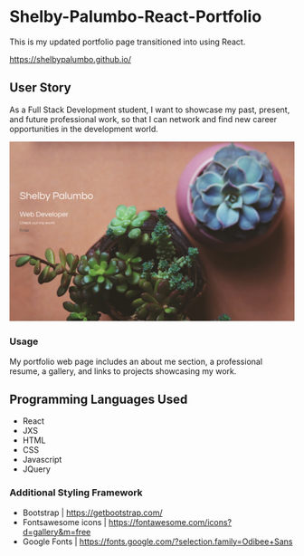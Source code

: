 # Shelby-Palumbo-React-Portfolio
This is my updated portfolio page transitioned into using React.

https://shelbypalumbo.github.io/

## User Story
As a Full Stack Development student, I want to showcase my past, present, and future professional work, so that I can network and find new career opportunities in the development world.

![Portfolio Cover Page](src/images/coverScreenShot.png)


### Usage
My portfolio web page includes an about me section, a professional resume, a gallery, and links  to projects showcasing my work. 


## Programming Languages Used
* React
* JXS
* HTML
* CSS
* Javascript
* JQuery

### Additional Styling Framework 
* Bootstrap | https://getbootstrap.com/
* Fontsawesome icons | https://fontawesome.com/icons?d=gallery&m=free
* Google Fonts | https://fonts.google.com/?selection.family=Odibee+Sans

